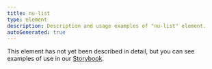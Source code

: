 ```yaml
---
title: nu-list
type: element
description: Description and usage examples of "nu-list" element.
autoGenerated: true
---
```


This element has not yet been described in detail, but you can see examples of use in our [Storybook](/storybook).